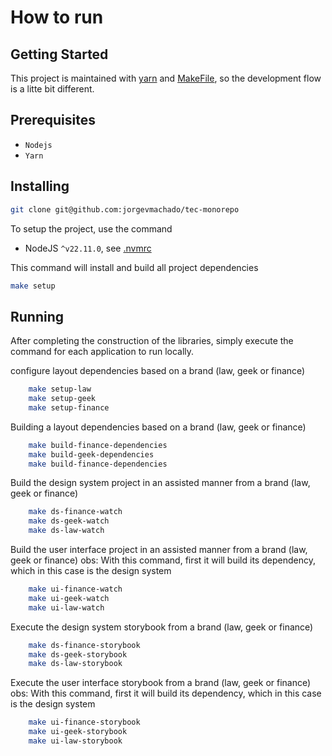 # How to run

## Getting Started

This project is maintained with [yarn](https://yarnpkg.com/) and [MakeFile](https://makefiletutorial.com/), so the development flow is a litte bit different.

## Prerequisites

- `Nodejs`
- `Yarn`

## Installing

```sh
git clone git@github.com:jorgevmachado/tec-monorepo
```

To setup the project, use the command

- NodeJS `^v22.11.0`, see [.nvmrc](./.nvmrc)

This command will install and build all project dependencies

```sh
make setup
```

## Running

After completing the construction of the libraries, simply execute the command for each application to run locally.

configure layout dependencies based on a brand (law, geek or finance)
```sh
    make setup-law
    make setup-geek
    make setup-finance
```

Building a layout dependencies based on a brand (law, geek or finance)
```sh
    make build-finance-dependencies
    make build-geek-dependencies
    make build-finance-dependencies
```

Build the design system project in an assisted manner from a brand (law, geek or finance)
```sh
    make ds-finance-watch
    make ds-geek-watch
    make ds-law-watch
```

Build the user interface project in an assisted manner from a brand (law, geek or finance)
obs: With this command, first it will build its dependency, which in this case is the design system
```sh
    make ui-finance-watch
    make ui-geek-watch
    make ui-law-watch
```

Execute the design system storybook from a brand (law, geek or finance)
```sh
    make ds-finance-storybook
    make ds-geek-storybook
    make ds-law-storybook
```

Execute the user interface storybook from a brand (law, geek or finance)
obs: With this command, first it will build its dependency, which in this case is the design system
```sh
    make ui-finance-storybook
    make ui-geek-storybook
    make ui-law-storybook
```